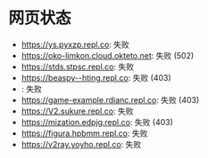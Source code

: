 # 网页状态
- https://ys.pyxzp.repl.co: 失败
- https://oko-limkon.cloud.okteto.net: 失败 (502)
- https://stds.stpsc.repl.co: 失败
- https://beaspy--hting.repl.co: 失败 (403)
- : 失败
- https://game-example.rdianc.repl.co: 失败 (403)
- https://V2.sukure.repl.co: 失败
- https://mization.edpjg.repl.co: 失败 (403)
- https://figura.hpbmm.repl.co: 失败
- https://v2ray.yoyho.repl.co: 失败
